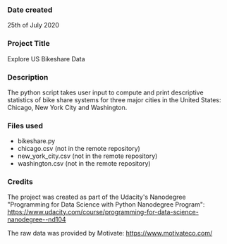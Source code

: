 ### Date created
25th of July 2020

### Project Title
Explore US Bikeshare Data

### Description
The python script takes user input to compute and print descriptive statistics of bike share systems for three major cities in the United States: Chicago, New York City and Washington.

### Files used
* bikeshare.py
* chicago.csv (not in the remote repository)
* new_york_city.csv (not in the remote repository)
* washington.csv (not in the remote repository)

### Credits
The project was created as part of the Udacity's Nanodegree "Programming for Data Science with Python Nanodegree Program": https://www.udacity.com/course/programming-for-data-science-nanodegree--nd104

The raw data was provided by Motivate: https://www.motivateco.com/